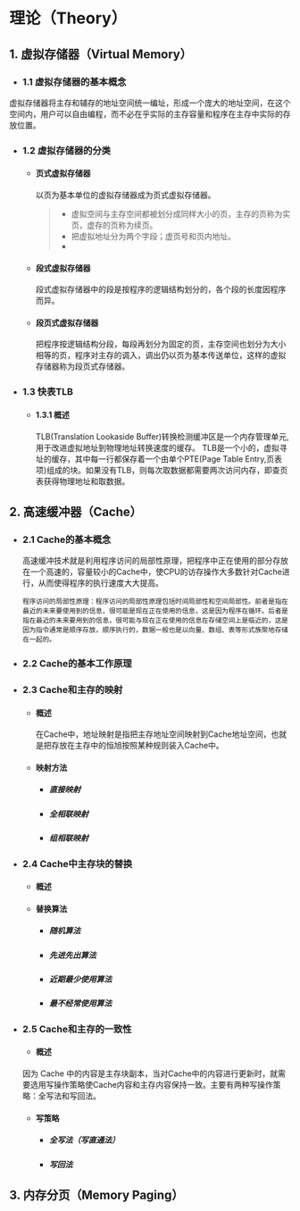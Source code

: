 # 理论（Theory）

## 1. 虚拟存储器（Virtual Memory）

- ### 1.1 虚拟存储器的基本概念
虚拟存储器将主存和辅存的地址空间统一编址，形成一个庞大的地址空间，在这个空间内，用户可以自由编程，而不必在乎实际的主存容量和程序在主存中实际的存放位置。

- ### 1.2 虚拟存储器的分类

	- #### 页式虚拟存储器
		以页为基本单位的虚拟存储器成为页式虚拟存储器。

		>
		> - 虚拟空间与主存空间都被划分成同样大小的页，主存的页称为实页，虚存的页称为续页。
		> - 把虚拟地址分为两个字段；虚页号和页内地址。
		> - 

	- #### 段式虚拟存储器
		段式虚拟存储器中的段是按程序的逻辑结构划分的，各个段的长度因程序而异。

	- #### 段页式虚拟存储器
		把程序按逻辑结构分段，每段再划分为固定的页，主存空间也划分为大小相等的页，程序对主存的调入，调出仍以页为基本传送单位，这样的虚拟存储器称为段页式存储器。	

- ### 1.3 快表TLB

	- #### 1.3.1 概述
		TLB(Translation Lookaside Buffer)转换检测缓冲区是一个内存管理单元,用于改进虚拟地址到物理地址转换速度的缓存。
		TLB是一个小的，虚拟寻址的缓存，其中每一行都保存着一个由单个PTE(Page Table Entry,页表项)组成的块。如果没有TLB，则每次取数据都需要两次访问内存，即查页表获得物理地址和取数据。

## 2. 高速缓冲器（Cache）

- ### 2.1 Cache的基本概念
	高速缓冲技术就是利用程序访问的局部性原理，把程序中正在使用的部分存放在一个高速的，容量较小的Cache中，使CPU的访存操作大多数针对Cache进行，从而使得程序的执行速度大大提高。

	```
	程序访问的局部性原理：程序访问的局部性原理包括时间局部性和空间局部性。前者是指在最近的未来要使用到的信息，很可能是现在正在使用的信息，这是因为程序在循环。后者是指在最近的未来要用到的信息，很可能与现在正在使用的信息在存储空间上是临近的，这是因为指令通常是顺序存放，顺序执行的，数据一般也是以向量、数组、表等形式族聚地存储在一起的。
	```

- ### 2.2 Cache的基本工作原理


- ### 2.3 Cache和主存的映射

	- #### 概述
		在Cache中，地址映射是指把主存地址空间映射到Cache地址空间，也就是把存放在主存中的恒旭按照某种规则装入Cache中。

	- #### 映射方法

		- ##### 直接映射

		- ##### 全相联映射

		- ##### 组相联映射

- ### 2.4 Cache中主存块的替换

	- #### 概述

	- #### 替换算法

		- ##### 随机算法

		- ##### 先进先出算法

		- ##### 近期最少使用算法

		- ##### 最不经常使用算法

- ### 2.5 Cache和主存的一致性

	- #### 概述
	因为 Cache 中的内容是主存块副本，当对Cache中的内容进行更新时，就需要选用写操作策略使Cache内容和主存内容保持一致。主要有两种写操作策略：全写法和写回法。

	- #### 写策略

		- ##### 全写法（写直通法）

		- ##### 写回法

## 3. 内存分页（Memory Paging）
